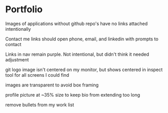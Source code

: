 # Portfolio
Images of applications without github repo's have no links attached intentionally

Contact me links should open phone, email, and linkedin with prompts to contact

Links in nav remain purple. Not intentional, but didn't think it needed adjustment

git logo image isn't centered on my monitor, but shows centered in inspect tool for all screens I could find

images are transparent to avoid box framing

profile picture at ~35% size to keep bio from extending too long

remove bullets from my work list
